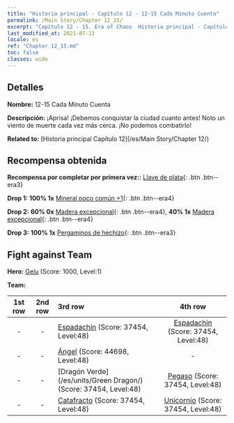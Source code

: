 ```yaml
---
title: "Historia principal - Capítulo 12 - 12-15 Cada Minuto Cuenta"
permalink: /Main Story/Chapter 12_15/
excerpt: "Capítulo 12 - 15. Era of Chaos  Historia principal - Capítulo 12_15. 12-15 Cada Minuto Cuenta"
last_modified_at: 2021-07-13
locale: es
ref: "Chapter 12_15.md"
toc: false
classes: wide
---
```


## Detalles

 **Nombre:** 12-15 Cada Minuto Cuenta

 **Descripción:** ¡Aprisa! ¡Debemos conquistar la ciudad cuanto antes! Noto un viento de muerte cada vez más cerca. ¡No podemos combatirlo!

 **Related to:** [Historia principal Capítulo 12](/es/Main Story/Chapter 12/)

## Recompensa obtenida

 **Recompensa por completar por primera vez::** [Llave de plata](/ItemsES/con_693/){: .btn .btn--era3}

 **Drop 1:** **100% 1x** [Mineral poco común +1](/ItemsES/mat_40/){: .btn .btn--era4}

 **Drop 2:** **60% 0x** [Madera excepcional](/ItemsES/mat_34/){: .btn .btn--era4}, **40% 1x** [Madera excepcional](/ItemsES/mat_34/){: .btn .btn--era4}

 **Drop 3:** **100% 1x** [Pergaminos de hechizo](/ItemsES/con_694/){: .btn .btn--era3}


## Fight against Team
 **Hero:** [Gelu](/es/heroes/Gelu/) (Score: 1000, Level:1)

 **Team:**


  | 1st row | 2nd row | 3rd row | 4th row |
  |:----:|:----:|:----|:----:|
  | - | - | [Espadachín](/es/units/Swordsman/) (Score: 37454, Level:48)  | [Espadachín](/es/units/Swordsman/) (Score: 37454, Level:48)  |
  | - | - | [Ángel](/es/units/Angel/) (Score: 44698, Level:48)  | - |
  | - | - | [Dragón Verde](/es/units/Green Dragon/) (Score: 37454, Level:48)  | [Pegaso](/es/units/Pegasus/) (Score: 37454, Level:48)  |
  | - | - | [Catafracto](/es/units/Cavalier/) (Score: 37454, Level:48)  | [Unicornio](/es/units/Unicorn/) (Score: 37454, Level:48)  |


